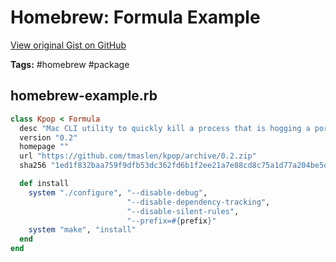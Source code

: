 # Homebrew: Formula Example 

[View original Gist on GitHub](https://gist.github.com/Integralist/d82ed806ce634c30329fae88427f18f8)

**Tags:** #homebrew #package

## homebrew-example.rb

```ruby
class Kpop < Formula
  desc "Mac CLI utility to quickly kill a process that is hogging a port"
  version "0.2"
  homepage ""
  url "https://github.com/tmaslen/kpop/archive/0.2.zip"
  sha256 "1ed1f832baa759f9dfb53dc362fd6b1f2ee21a7e88cd8c75a1d77a204be5cc92"

  def install
    system "./configure", "--disable-debug",
                          "--disable-dependency-tracking",
                          "--disable-silent-rules",
                          "--prefix=#{prefix}"
    system "make", "install"
  end
end
```

